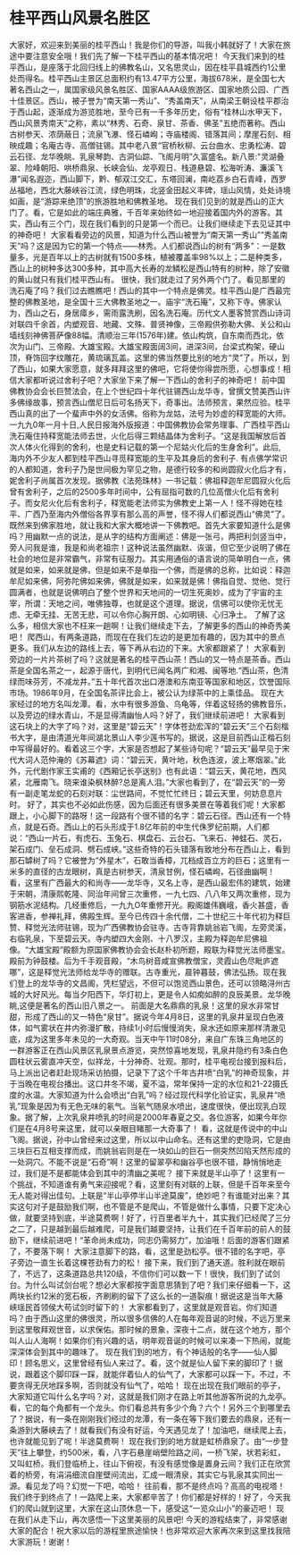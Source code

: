 # 桂平西山风景名胜区
大家好，欢迎来到美丽的桂平西山！我是你们的导游，叫我小韩就好了！大家在旅途中要注意安全哦！我们先了解一下桂平西山的基本情况吧！
 今天我们来到的桂平西山，是座落于北回归线上的佛教名山，又名思灵山，因在桂平县城西约1公里处而得名。桂平西山主景区总面积约有13.47平方公里，海拔678米，是全国七大著名西山之一，属国家级风景名胜区、国家AAAA级旅游区、国家地质公园、广西十佳景区。西山，被子誉为“南天第一秀山”、“秀盖南天”，从南梁王朝设桂平郡治于西山起，逐渐成为游览胜地，至今已有一千多年历史，俗有“桂林山水甲天下，西山风景秀南天”之称，素以“林秀、石奇、泉甘、茶香、佛圣”五绝而著称。西山古树参天、浓荫蔽日；流泉飞瀑、怪石嶙峋；寺庙楼阁、错落其间；摩崖石刻、相映成趣；名庵古寺、高僧驻锡。其中老八景“官桥秋柳、云台曲水、忠勇松涛、碧云石径、龙华晚眺、乳泉琴韵、古洞仙踪、飞阁月明”久富盛名。新八景:"灵湖叠翠、险峰朝阳、哄桥鼎泉、长峡会仙、龙亭观日、栈道悬碧、松海听涛、濂溪飞瀑”闻名遐迩，西山脚下，黔、郁双江交汇，东塔回澜，南屹荔乡白石青峰，西罗丛福地，西北大藤峡谷江流，绿色明珠，北竖金田起义丰碑，瑶山风情，处处诗境如画，是“游踪来绝顶”的旅游胜地和佛教圣地。
 现在我们见到的就是西山的正大门了。看，它是如此的端庄典雅，千百年来始终如一地迎接着国内外的游客。其实，西山有三个门，现在我们看到的只是第一个而已。让我们继续走下去见证其中的神奇吧！
大家看看旁边的风景，知道为什么西山被誉为“南天第一秀山”“秀盖南天”吗？这是因为它的第一个特点——林秀。人们都说西山的树有“两多”：一是数量多，光是百年以上的古树就有1500多株，植被覆盖率98%以上；二是种类多，西山上的树种多达300多种，其中高大长寿的龙鳞松是西山特有的树种，除了安徽的黄山就只有我们桂平西山有。
 很快，我们就走过了另外两个门了。看见那里的洗石庵了吗？我们过去瞧瞧吧！西山的其中一个特点是佛灵。桂平西山是广西最完整的佛教圣地，是全国十三大佛教圣地之一。庙宇“洗石庵”，又称下寺。佛家认为，西山之石，身居瘴乡，需雨露洗刷，因名洗石庵。历代文人墨客赞赏西山诗词对联四千余首，内塑观音、地藏、文殊、普贤神像，三帝殿供弥勒大佛、关公和山墙线刻神佛菩萨像88幅。清顺治三年(1576年)建。依山构筑，自东南而西北，依次为山门、三帝殿、大雄宝殿。大雄宝殿面阔3间，进深3间，台梁式构架，硬山顶，脊饰回字纹雕花，黄琉璃瓦盖。这里的佛当然要比别的地方“灵”了。所以，到了西山，如果大家愿意，就多拜拜这里的佛吧，它将使你得尝所愿，心想事成！相信大家都听说过舍利子吧？大家坐下来了解一下西山的舍利子的神奇吧！
前中国佛教协会会长巨赞法会，在上个世纪四十年代驻锡西山龙华寺，曾撰文赞美西山许多佛缘故事，预言西山僧尼日后可名扬天下，奇事出。法师预言，果然应验。桂平西山真的出了一个蜚声中外的女活佛。俗称为龙姑，法号为妙虚的释宽能的大师。
 一九九0年一月十日,人民日报海外版报道：中国佛教协会常务理事、广西桂平西山洗石庵住持释宽能法师去世，火化后得三颗结晶体为舍利子。“这是我国解放后首次人体火化得到的舍利，也是史料记载的第一个尼姑火化后的生身舍利”。此后, 海内外不少友人都到桂平西山寻觅释宽能的生平及其身后的舍利子. 有点佛学常识的人都知道，舍利子乃是世间极为罕见之物，是德行较多的和尚圆寂火化后才有，妮舍利子尚属首次发现。据佛教《法苑珠林》一书记载：佛祖释迦牟尼圆寂火化后曾有舍利子，之后的2500多年时间中，公有屈指可数的几位高僧火化后有舍利子。而女尼火化后有舍利子，释宽能老法师实为佛教史上第一人！怪不得她在桂平、广西乃至海内外僧俗各界享有那么高的声誉，怪不得人们都说西山“佛灵”了。
 既然来到佛家胜地，就让我和大家大概地讲一下佛教吧。首先大家要知道什么是佛吗？用幽默一点的说法，是从字的结构方面阐述：佛是一张弓，两把利剑竖当中，旁人问我是谁，我是和尚老祖宗！这种说法虽然幽默、诙谐，但它至少说明了佛在社会的地位是非常霸气，非常有征服力。其实用通俗的语言说的简单明白一点，佛就是如来，如来就是佛，但是如来不是单指一个佛，而是佛的总称，比如说：释迦牟尼如来佛，阿弥陀佛如来佛，佛就是如来，如来就是佛！佛指自觉、觉他、觉行圆满者，也就是说佛明白了整个世界和天地间的一切生死奥妙，成为了宇宙的主宰，所谓：天地之间，唯佛独尊，也就是这个道理。据说，信佛可以使你无忧无虑、无牵无挂、无苦无悲，可以令你心胸开朗、心如明镜、心归净土。
 了解了这么多，相信大家也不枉来一趟啊！让我们继续走下去，了解更多的西山的神奇秀美吧！
 爬西山，有两条道路，而现在在我们左边的是更加有趣的，因为其中的景点更多。我们从左边的路线上去，等下再从右边的下来。大家都跟紧了！
 大家看到旁边的一片片茶树了吗？这就是著名的桂平西山茶！西山的又一特点是茶香。西山茶是全国名茶之一，起源于唐代，到明代已闻名两广和湘、闽等地.“西山茶，色清绿而味芬芳，不减龙井。”五十年代首次出口港澳和东南亚等国家和地区，饮誉国际市场。1986年9月，在全国名茶评比会上，被公认为绿茶中的上乘佳品。
 现在大家经过的地方名叫龙潭。看，水中有很多游鱼、乌龟等，伴着这轻扬的佛教音乐，以及旁边的绿水青山，不是显得清幽怡人吗？好了，我们继续前进吧！
 大家看到这石块上的大字了吗？对，这里是“碧云天”！字体苍劲宏浑的“碧云天”三个石刻楷书大字，是由清道光年间湖北景山人李少莲书写的。据说，这是目前西山正楷石刻中写得最好的。看着这三个字，大家是否想起了某些诗句呢？“碧云天”最早见于宋代大词人范仲淹的《苏幕遮》词：“碧云天，黄叶地，秋色连波，波上寒烟翠。”此外，元代剧作家王实甫的《西厢记长亭送别》也有此语：“碧云天，黄花地，西风紧，北雁南飞。晓来谁染枫林醉?总是离人泪。”大家也看到了，在“碧云天”的一旁有一副走笔龙蛇的石刻对联：尘世路间，不觉忙忙终日；碧云天里，何妨息息片时。
 好了，其实也不必如此伤感，因为后面还有很多美景在等着我们呢！大家都跟上，小心脚下的路呀！这一段路有个很不错的名字：碧云石径。西山还有一个特点，就是石奇。西山上的石头形成于1.8亿年前的中生代侏罗纪前期，人们都说：“西山一片石，有虎石、玉兔石、棋盘石、云台石、飞来石、神蛙石、灵石，架石成门、垒石成洞、劈石成峡。”这些奇特的石头错落有致地分布在西山上，看到那石罅树了吗？它被誉为“外星木”，石敢当香樟，兀档成百立方的巨石；这里有一米多的直径的古龙眼树，真是古树参天，清泉甘例，怪石嶙峋，石径曲幽啊！
 看，这里有广西最大的和尚寺——龙华寺，又名上寺，是西山最宏伟的建筑，始建于宋朝，清康熙乾隆、同治年间曾三次重修，一九七四、八八年又两次重修，现为钢筋水泥结构。几经重修后，一九九О年重修开光。殿阁雄伟巍峨，香火甚盛，香客进香，参禅礼拜，佛殿生辉。至今已传四十余代僧，二十世纪三十年代初为释巨赞、释觉光法师驻锡，现为广西佛教协会驻寺。古寺背靠姚翁岩飞阁，左旁灵溪，右临乳泉，下至碧云天。寺内塑四大金刚、十八罗汉，主殿为释迦牟尼佛祖像。“大雄宝殿”殿额为原国家佛教协会会长赵朴初所题，殿联为释觉光法师墨宝。殿前为钟鼓楼。后为千手观音殿，“木鸟树音咸宣佛教僧宝，灵霞山色尽毗庐遮哪”，这是释觉光法师给龙华寺的赠联。古寺重光，晨钟暮鼓，佛法弘扬。现在我们登上的龙华寺的文昌阁，凭栏望远，不但可以饱览西山景色，还可以领略浔州古城的大好风光。每当夕阳西下，华灯初上，更是令人如痴如醉的良辰美景。龙华晚眺,这便是著名的西山旧八景之一。
 前面是大名鼎鼎的乳泉！这里的泉水非常甘甜，形成了西山的又一特色“泉甘”。据说今年4月8日，这里的乳泉井呈现白色液体，如气雾状在井内弥漫扩散，持续1小时后慢慢消失，泉水还如原来那样清澈见底，成为这里多年未见的一大奇观。当天中午11时08分，来自广东珠三角地区的一群游客正在西山风景区乳泉景点游览，突然惊喜地发现，乳泉井隐约有3条白色圆柱状云雾直冲天空，似祥龙，十分神奇、壮观。那时，桂平电视台接到报料后，马上派出记者赶赴现场采访拍摄，记录下了这个千年古井喷“白乳”的神奇现象，并于当晚在电视台播出。这口井冬不竭，夏不溢，常年保持一定的水位和21-22摄氏度的水温。大家知道为什么会喷出“白乳”吗？经过现代科学化验证实，乳泉井“喷乳”现象是因为有无色无味的氡气。当氡气随泉水喷出，速度很快，便出现乳白现象。据了解，上次乳泉井喷乳的时间是2000年春夏之交。各位游客，如果今年你们是在4月8号来这里，就可以亲眼目睹那一大奇事了！
 看，这就是传说中的中山飞阁。据说，孙中山曾经来过这里，所以以中山命名。还有这里的吏隐洞，它是由三块巨石互相支撑而成，而姚翁岩则是在一块如山的巨石一侧突然凹陷天然形成的一处洞穴。不能不说是“石奇”啊！这里的留翠亭和幽谷亭也很不错，静悄悄地走过，我们是不是都能体会到其中的清幽之美呢？
接下来就是半山亭了！这里有一个挑战，不知道谁有勇气来迎接呢？看，这里刻有对联的上联，但是千百年来至今无人能对得出佳句。上联是“半山亭停半山半途莫废”，绝妙吧？有谁能对出来？其实这句对子是鼓励我们啊，也不管是不是爬山，不管是做什么事情，只要下定决心做，就要坚持到底，半途莫费啊！好了，行百里者半九十，其实我们已经爬了三分之二了，只是越到最后越难爬，可是我们越要坚持，让我们在千百年前的前人的鼓励下，继续前进吧！“革命尚未成功，同志仍需努力”，加油哦！后面的游客们跟紧了，不要落下啊！
大家注意脚下的路，看，这里是劲松亭。很不错的名字吧，亭子旁边一直生长着这棵苍劲有力的松！
 接下来，我们到了通天道。胜利就在眼前了，不远了，这条道路总共120级，不信你们可以数一下！很快，我们到了试剑台。为什么叫试剑台呢？想必大家都按字面意思猜到了吧？我们来仔细看一下，这两块长约12米的宽石板，齐刷刷的留下了这么长的一道裂痕！据说这是当年大藤峡瑶民首领侯大苟试剑时留下的！
 大家都看到了，这里就是观音岩。你们知道吗？由于西山这里的佛很灵，所以很多信佛的人在每年观音诞的时候，不远万里来到这里敬拜观世音，以求保佑。那时候的景象，深夜十二点，就在这个地方，那个叫人山人海啊！如果你们有兴趣的话，明年观音诞的时候可以来凑一下热闹，就能深深体会到其中的趣味了。
现在我们到的地方，有个神话般的名字——仙人脚印！顾名思义，这里曾经有仙人来过了。看，这个就是仙人留下来的脚印了！据说，跟着这个脚印踩一踩，就能伴着仙人的仙气了，大家都可以踩一下。不过，不要贪得无厌地踩多啊，否则就没有仙气了，哈哈！
现在出现在我们眼前的亭子，大家知道它叫什么名字吗？对，这就是我们刚才在路上听其他游客所说的九龙亭。看，它的每个角都有一个龙头。你们看总共有多少个角？六个！另外三个到哪里去了？据说，有一条在刚刚我们经过的龙潭，有一条在等下我们要去的鼎泉，还有一条游到大藤峡去了！就看我们有没有好运，今天遇见龙了！加油吧，继续爬上去，也许就能见到了呢！半途莫费啊！
现在我们到的地方就是虹桥鼎泉了。由“一步登天”往上攀登，约500米，看，八字石悬崖峭壁险路之间，一桥飞架，状若彩虹，又叫虹桥。我们登临桥上，往山下俯视，有没有感觉像是置身云间？我们正在欣赏着的桥旁，有涓涓细流自崖壁间流出，汇成一眼清泉，其实它与乳泉其实同出一源。看见龙了吗？幻觉一下吧，哈哈！
往前看，那不是终点吗？高高的电视塔！我们终于到终点了！一路爬上来，大家都辛苦了！你们都是好样的！好了，今天我们的爬山就到这里，大家在这山顶休息一下，感受这“一览众山小”的豪迈吧！
现在我们从走下山，再次感悟一下这里美丽的风景吧!
今天的游程结束了，非常感谢大家的配合！祝大家以后的游程里旅途愉快！也非常欢迎大家再次来到这里找我陪大家游玩！谢谢！